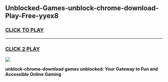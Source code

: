 
## Unblocked-Games-unblock-chrome-download-Play-Free-yyex8
<h3>
<a href="https://premium76.site?title=unblock-chrome-download&ref=10A">CLICK TO PLAY</a></h3>
<hr>

<h3>
<a href="https://premium76.site?title=unblock-chrome-download&ref=10A">CLICK 2 PLAY</a>
  
</h3>

<a href="https://premium76.site?title=unblock-chrome-download&ref=10A"><img src="https://clearcache.store/games.png"></a>


**unblock-chrome-download games unblocked: Your Gateway to Fun and Accessible Online Gaming**

